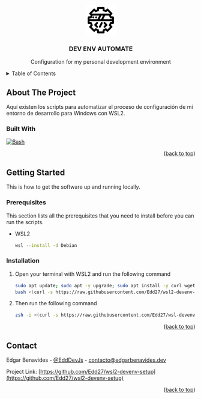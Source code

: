 <a id="readme-top"></a>

<!-- PROJECT LOGO -->
<br />
<div align="center">
  <a href="https://github.com/github_username/repo_name">
    <img src="images/logo.png" alt="Logo" width="80" height="80">
  </a>

<h3 align="center">DEV ENV AUTOMATE</h3>

  <p align="center">
    Configuration for my personal development environment 
  </p>
</div>

<!-- TABLE OF CONTENTS -->
<details>
  <summary>Table of Contents</summary>
  <ol>
    <li>
      <a href="#about-the-project">About The Project</a>
      <ul>
        <li><a href="#built-with">Built With</a></li>
      </ul>
    </li>
    <li>
      <a href="#getting-started">Getting Started</a>
      <ul>
        <li><a href="#prerequisites">Prerequisites</a></li>
        <li><a href="#installation">Installation</a></li>
      </ul>
    </li>
    <li><a href="#contact">Contact</a></li>
  </ol>
</details>

<!-- ABOUT THE PROJECT -->

## About The Project

Aquí existen los scripts para automatizar el proceso de configuración de mi entorno de desarrollo para Windows con WSL2.

### Built With

[![Bash](https://img.shields.io/badge/Bash-4EAA25?style=for-the-badge&logo=gnu-bash&logoColor=white)][Bash-url]

<p align="right">(<a href="#readme-top">back to top</a>)</p>

<!-- GETTING STARTED -->

## Getting Started

This is how to get the software up and running locally.

### Prerequisites

This section lists all the prerequisites that you need to install before you can run the scripts.

- WSL2
  ```sh
  wsl --install -d Debian
  ```

### Installation

1. Open your terminal with WSL2 and run the following command
   ```sh
   sudo apt update; sudo apt -y upgrade; sudo apt install -y curl wget; \
   bash <(curl -s https://raw.githubusercontent.com/Edd27/wsl2-devenv-setup/main/1-update.sh)
   ```
2. Then run the following command
   ```sh
   zsh -i <(curl -s https://raw.githubusercontent.com/Edd27/wsl-devenv-setup/main/2-configure.sh)
   ```

<p align="right">(<a href="#readme-top">back to top</a>)</p>

<!-- CONTACT -->

## Contact

Edgar Benavides - [@EddDevJs](https://x.com/EddDevJs) - contacto@edgarbenavides.dev

Project Link: [https://github.com/Edd27/wsl2-devenv-setup](https://github.com/Edd27/wsl2-devenv-setup)

<p align="right">(<a href="#readme-top">back to top</a>)</p>

<!-- MARKDOWN LINKS & IMAGES -->
<!-- https://www.markdownguide.org/basic-syntax/#reference-style-links -->

[Bash-url]: https://en.wikipedia.org/wiki/Bash_(Unix_shell)
